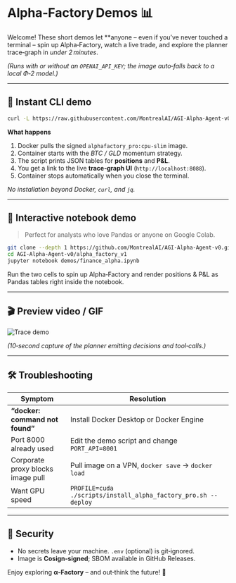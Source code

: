# Alpha‑Factory Demos 📊

Welcome! These short demos let **anyone – even if you’ve never touched a
terminal – spin up Alpha‑Factory, watch a live trade, and explore the
planner trace‑graph in *under 2 minutes*.  

*(Runs with or without an `OPENAI_API_KEY`; the image auto‑falls back to
a local Φ‑2 model.)*

---

## 🚀 Instant CLI demo

```bash
curl -L https://raw.githubusercontent.com/MontrealAI/AGI-Alpha-Agent-v0/main/alpha_factory_v1/demos/deploy_alpha_factory_demo.sh | bash
```

**What happens**

1. Docker pulls the signed `alphafactory_pro:cpu-slim` image.  
2. Container starts with the *BTC / GLD* momentum strategy.  
3. The script prints JSON tables for **positions** and **P&L**.  
4. You get a link to the live **trace‑graph UI** (`http://localhost:8088`).  
5. Container stops automatically when you close the terminal.

_No installation beyond Docker, `curl`, and `jq`._

---

## 📒 Interactive notebook demo

> Perfect for analysts who love Pandas or anyone on Google Colab.

```bash
git clone --depth 1 https://github.com/MontrealAI/AGI-Alpha-Agent-v0.git
cd AGI-Alpha-Agent-v0/alpha_factory_v1
jupyter notebook demos/finance_alpha.ipynb
```

Run the two cells to spin up Alpha‑Factory and render positions & P&L as
Pandas tables right inside the notebook.

---

## 🎬 Preview video / GIF

![Trace demo](../docs/trace_demo.gif)

*(10‑second capture of the planner emitting decisions and tool‑calls.)*

---

## 🛠️ Troubleshooting

| Symptom | Resolution |
|---------|------------|
| **“docker: command not found”** | Install Docker Desktop or Docker Engine |
| Port 8000 already used | Edit the demo script and change `PORT_API=8001` |
| Corporate proxy blocks image pull | Pull image on a VPN, `docker save` → `docker load` |
| Want GPU speed | `PROFILE=cuda ./scripts/install_alpha_factory_pro.sh --deploy` |

---

## 🔐 Security

* No secrets leave your machine. `.env` (optional) is git‑ignored.  
* Image is **Cosign‑signed**; SBOM available in GitHub Releases.

Enjoy exploring **α‑Factory** – and out‑think the future! 🚀

